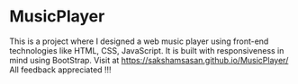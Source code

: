 # MusicPlayer
This is a project where I designed a web music player using front-end technologies like HTML, CSS, JavaScript.
It is built with responsiveness in mind using BootStrap.
Visit at https://sakshamsasan.github.io/MusicPlayer/
All feedback appreciated !!!

